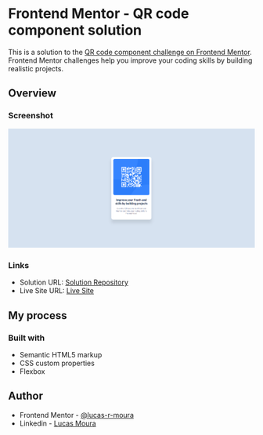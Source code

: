 # Frontend Mentor - QR code component solution

This is a solution to the [QR code component challenge on Frontend Mentor](https://www.frontendmentor.io/challenges/qr-code-component-iux_sIO_H). Frontend Mentor challenges help you improve your coding skills by building realistic projects. 

## Overview

### Screenshot

![](./images/Screenshot.png)

### Links

- Solution URL: [Solution Repository](https://github.com/lucas-r-moura/qr-code-frontend-mentor)
- Live Site URL: [Live Site](https://lucas-r-moura.github.io/qr-code-frontend-mentor/)

## My process

### Built with

- Semantic HTML5 markup
- CSS custom properties
- Flexbox

## Author

<!-- - Website - [Add your name here](https://www.your-site.com) -->
- Frontend Mentor - [@lucas-r-moura](https://www.frontendmentor.io/profile/lucas-r-moura)
- Linkedin - [Lucas Moura](https://www.linkedin.com/in/lucas-r-moura/)

